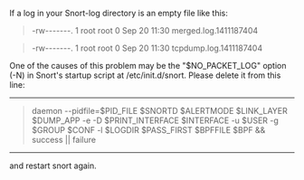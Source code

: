 If a log in your Snort-log directory is an empty file like this:

>	-rw-------. 1 root  root     0 Sep 20 11:30 merged.log.1411187404

>	-rw-------. 1 root  root     0 Sep 20 11:30 tcpdump.log.1411187404


One of the causes of this problem may be the "$NO_PACKET_LOG" option (-N)  in Snort's startup script at /etc/init.d/snort.
Please delete it from this line:

------------------
> 	daemon --pidfile=$PID_FILE $SNORTD $ALERTMODE $LINK_LAYER $DUMP_APP -e -D $PRINT_INTERFACE $INTERFACE -u $USER -g $GROUP $CONF -l $LOGDIR $PASS_FIRST $BPFFILE $BPF && success || failure
------------------


and restart snort again.

